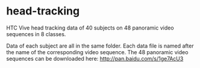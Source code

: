  # head-tracking
HTC Vive head tracking data of 40 subjects on 48 panoramic video sequences in 8 classes.

Data of each subject are all in the same folder. Each data file is named after the name of the corresponding video sequence.
The 48 panoramic video sequences can be downloaded here:
http://pan.baidu.com/s/1ge7AcU3
